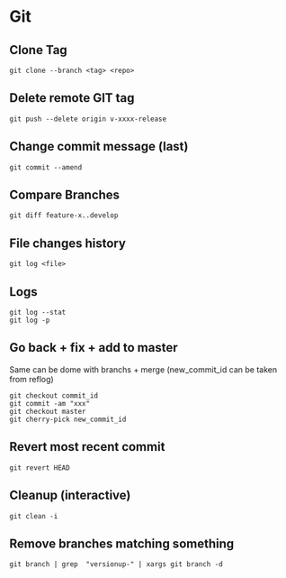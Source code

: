 # Git

## Clone Tag

```
git clone --branch <tag> <repo>
```

## Delete remote GIT tag

```
git push --delete origin v-xxxx-release
```

## Change commit message (last)

```
git commit --amend
```

## Compare Branches

```
git diff feature-x..develop
```

## File changes history

```
git log <file>
```

## Logs

```
git log --stat
git log -p
```

## Go back + fix + add to master

Same can be dome with branchs + merge (new_commit_id can be taken from reflog)

```
git checkout commit_id
git commit -am "xxx"
git checkout master
git cherry-pick new_commit_id
```

## Revert most recent commit

```
git revert HEAD
```

## Cleanup (interactive)

```
git clean -i
```

## Remove branches matching something
```
git branch | grep  "versionup-" | xargs git branch -d
```
